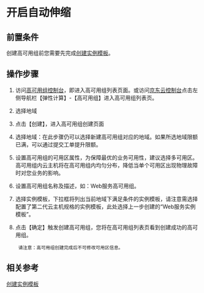 # 开启自动伸缩

## 前置条件

创建高可用组前您需要先完成[创建实例模板](../../Virtual-Machine/Operation-Guide/Instance-Template/Create-Instance-Template.md)。

## 操作步骤

1. 访问[高可用组控制台](https://cns-console.jdcloud.com/availabilitygroup/list)，即进入高可用组列表页面。或访问[京东云控制台](https://console.jdcloud.com)点击左侧导航栏【弹性计算】-【高可用组】进入高可用组列表页。
2. 选择地域
3. 点击【创建】，进入高可用组创建页面
4. 选择地域：在此步骤仍可以选择新建高可用组对应的地域。如果所选地域限额已满，可以通过提交工单提升限额。
5. 设置高可用组的可用区属性，为保障最优的业务可用性，建议选择多可用区。高可用组内云主机将在高可用组内均匀分布，降低当单个可用区出现物理故障时对您业务的影响。
6. 设置高可用组名称及描述，如：Web服务高可用组。
7. 选择实例模板，下拉框将列出当前地域下满足条件的实例模板，请注意需选择配置了第二代云主机规格的实例模板，此处选择上一步创建的“Web服务实例模板”。
8. 点击【确定】触发创建高可用组，您将在高可用组列表页看到创建成功的高可用组。

		请注意：高可用组创建完成后不可修改可用区信息。


## 相关参考

[创建实例模板](../../Virtual-Machine/Operation-Guide/Instance-Template/Create-Instance-Template.md)